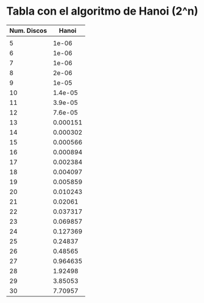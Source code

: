 # Tabla con el algoritmo de Hanoi (2^n)

| Num. Discos | Hanoi |
|-------------|-------|
|||
|5|1e-06|
|6|1e-06|
|7|1e-06|
|8|2e-06|
|9|1e-05|
|10|1.4e-05|
|11|3.9e-05|
|12|7.6e-05|
|13|0.000151|
|14|0.000302|
|15|0.000566|
|16|0.000894|
|17|0.002384|
|18|0.004097|
|19|0.005859|
|20|0.010243|
|21|0.02061|
|22|0.037317|
|23|0.069857|
|24|0.127369|
|25|0.24837|
|26|0.48565|
|27|0.964635|
|28|1.92498|
|29|3.85053|
|30|7.70957|
